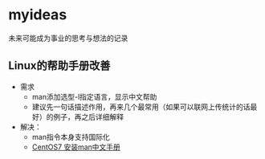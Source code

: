 # myideas
未来可能成为事业的思考与想法的记录

## Linux的帮助手册改善
* 需求
  * man添加选型-l指定语言，显示中文帮助
  * 建议先一句话描述作用，再来几个最常用（如果可以联网上传统计的话最好）的例子，再之后详细解释
* 解决：
  * man指令本身支持国际化
  * [CentOS7 安装man中文手册](http://blog.51cto.com/visitor/2067810)

